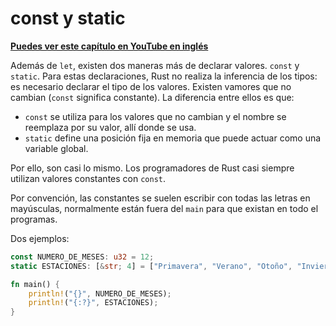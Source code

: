 # const y static
**[Puedes ver este capítulo en YouTube en inglés](https://youtu.be/Ky3HqkWUcI0)**

Además de `let`, existen dos maneras más de declarar valores. `const` y `static`. Para estas declaraciones, Rust no realiza la inferencia de los tipos: es necesario declarar el tipo de los valores. Existen vamores que no cambian (`const` significa constante). La diferencia entre ellos es que:

- `const` se utiliza para los valores que no cambian y el nombre se reemplaza por su valor, allí donde se usa.
- `static` define una posición fija en memoria que puede actuar como una variable global.

Por ello, son casi lo mismo. Los programadores de Rust casi siempre utilizan valores constantes con `const`.

Por convención, las constantes se suelen escribir con todas las letras en mayúsculas, normalmente están fuera del `main` para que existan en todo el programas.

Dos ejemplos:

```rust
const NUMERO_DE_MESES: u32 = 12;
static ESTACIONES: [&str; 4] = ["Primavera", "Verano", "Otoño", "Invierno"];

fn main() {
    println!("{}", NUMERO_DE_MESES);
    println!("{:?}", ESTACIONES);
}
```
